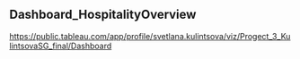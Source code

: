 ## Dashboard_HospitalityOverview
<https://public.tableau.com/app/profile/svetlana.kulintsova/viz/Progect_3_KulintsovaSG_final/Dashboard>
